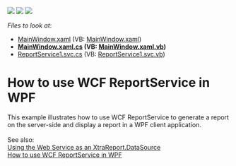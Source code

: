 <!-- default badges list -->
![](https://img.shields.io/endpoint?url=https://codecentral.devexpress.com/api/v1/VersionRange/128604214/15.2.2%2B)
[![](https://img.shields.io/badge/Open_in_DevExpress_Support_Center-FF7200?style=flat-square&logo=DevExpress&logoColor=white)](https://supportcenter.devexpress.com/ticket/details/E4291)
[![](https://img.shields.io/badge/📖_How_to_use_DevExpress_Examples-e9f6fc?style=flat-square)](https://docs.devexpress.com/GeneralInformation/403183)
<!-- default badges end -->
<!-- default file list -->
*Files to look at*:

* [MainWindow.xaml](./CS/MinimalisticReportPreviewDemo/MainWindow.xaml) (VB: [MainWindow.xaml](./VB/MinimalisticReportPreviewDemo/MainWindow.xaml))
* **[MainWindow.xaml.cs](./CS/MinimalisticReportPreviewDemo/MainWindow.xaml.cs) (VB: [MainWindow.xaml.vb](./VB/MinimalisticReportPreviewDemo/MainWindow.xaml.vb))**
* [ReportService1.svc.cs](./CS/Reporting/ReportService1.svc.cs) (VB: [ReportService1.svc.vb](./VB/Reporting/ReportService1.svc.vb))
<!-- default file list end -->
# How to use WCF ReportService in WPF


<p>This example illustrates how to use WCF ReportService to generate a report on the server-side and display a report in a WPF client application.<br><br>See also:<br><a href="https://www.devexpress.com/Support/Center/p/E282">Using the Web Service as an XtraReport.DataSource</a><br><a href="https://www.devexpress.com/Support/Center/p/E4291">How to use WCF ReportService in WPF</a></p>

<br/>



